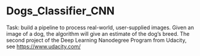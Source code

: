 # Dogs_Classifier_CNN
Task: build a pipeline to process real-world, user-supplied images. Given an image of a dog, the algorithm will give an estimate of the dog’s breed.  The second project of the Deep Learning Nanodegree Program from Udacity, see https://www.udacity.com/

